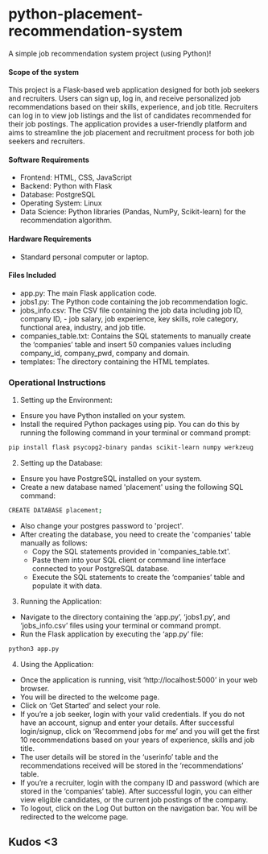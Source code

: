 
# python-placement-recommendation-system

A simple job recommendation system project (using Python)!


#### Scope of the system
This project is a Flask-based web application designed for both job seekers and recruiters. Users can sign up, log in, and receive personalized job recommendations based on their skills, experience, and job title. Recruiters can log in to view job listings and the list of candidates recommended for their job postings. The application provides a user-friendly platform and aims to streamline the job placement and recruitment process for both job seekers and recruiters.

#### Software Requirements
- Frontend: HTML, CSS, JavaScript
- Backend: Python with Flask
- Database: PostgreSQL
- Operating System: Linux
- Data Science: Python libraries (Pandas, NumPy, Scikit-learn) for the recommendation algorithm.

#### Hardware Requirements
- Standard personal computer or laptop.

#### Files Included
- app.py: The main Flask application code.
- jobs1.py: The Python code containing the job recommendation logic.
- jobs_info.csv: The CSV file containing the job data including job ID, company ID, - job salary, job experience, key skills, role category, functional area, industry, and job title.
- companies_table.txt: Contains the SQL statements to manually create the ‘companies’ table and insert 50 companies values including company_id, company_pwd, company and domain.
- templates: The directory containing the HTML templates.

### Operational Instructions

1. Setting up the Environment:
- Ensure you have Python installed on your system.
- Install the required Python packages using pip. You can do this by running the following command in your terminal or command prompt:
```bash
pip install flask psycopg2-binary pandas scikit-learn numpy werkzeug
```

2. Setting up the Database:
- Ensure you have PostgreSQL installed on your system.
- Create a new database named 'placement' using the following SQL command:
```bash
CREATE DATABASE placement;
```
- Also change your postgres password to 'project'.
- After creating the database, you need to create the 'companies' table manually as follows:
  - Copy the SQL statements provided in 'companies_table.txt'.
  - Paste them into your SQL client or command line interface connected to your PostgreSQL database.
  - Execute the SQL statements to create the ‘companies’ table and populate it with data.

3. Running the Application:
- Navigate to the directory containing the ‘app.py’, ‘jobs1.py’, and ‘jobs_info.csv’ files using your terminal or command prompt.
- Run the Flask application by executing the ‘app.py’ file:
```bash
python3 app.py
```

4. Using the Application:
- Once the application is running, visit ‘http://localhost:5000’ in your web browser.
- You will be directed to the welcome page.
- Click on ‘Get Started’ and select your role.
- If you’re a job seeker, login with your valid credentials. If you do not have an account, signup and enter your details. After successful login/signup, click on ‘Recommend jobs for me’ and you will get the first 10 recommendations based on your years of experience, skills and job title.
- The user details will be stored in the ‘userinfo’ table and the recommendations received will be stored in the ‘recommendations’ table.
- If you’re a recruiter, login with the company ID and password (which are stored in the ‘companies’ table). After successful login, you can either view eligible candidates, or the current job postings of the company.
- To logout, click on the Log Out button on the navigation bar. You will be redirected to the welcome page.

## Kudos <3
